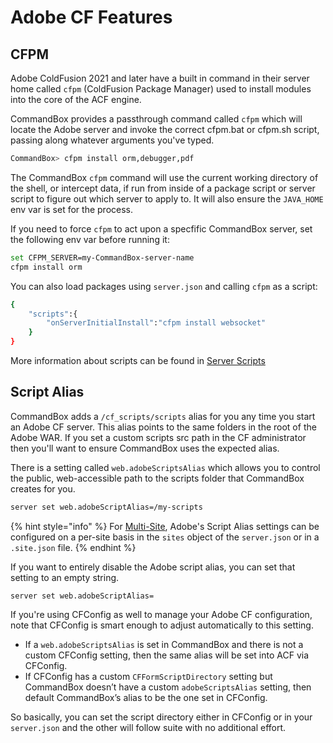 # Adobe CF Features

## CFPM

Adobe ColdFusion 2021 and later have a built in command in their server home called `cfpm` (ColdFusion Package Manager) used to install modules into the core of the ACF engine. &#x20;

CommandBox provides a passthrough command called `cfpm` which will locate the Adobe server and invoke the correct cfpm.bat or cfpm.sh script, passing along whatever arguments you've typed.

```bash
CommandBox> cfpm install orm,debugger,pdf
```

The CommandBox `cfpm` command will use the current working directory of the shell, or intercept data, if run from inside of a package script or server script to figure out which server to apply to.  It will also ensure the `JAVA_HOME` env var is set for the process.

If you need to force `cfpm` to act upon a specfific CommandBox server, set the following env var before running it:

```bash
set CFPM_SERVER=my-CommandBox-server-name
cfpm install orm
```

You can also load packages using `server.json` and calling `cfpm` as a script:

```bash
{
    "scripts":{
        "onServerInitialInstall":"cfpm install websocket"
    }
}
```

More information about scripts can be found in [Server Scripts](../server-scripts.md)


## Script Alias

CommandBox adds a `/cf_scripts/scripts` alias for you any time you start an Adobe CF server.  This alias points to the same folders in the root of the Adobe WAR.  If you set a custom scripts src path in the CF administrator then you'll want to ensure CommandBox uses the expected alias.

There is a setting called `web.adobeScriptsAlias` which allows you to control the public, web-accessible path to the scripts folder that CommandBox creates for you.

```bash
server set web.adobeScriptAlias=/my-scripts
```

{% hint style="info" %}
For [Multi-Site](../multi-site-support/), Adobe's Script Alias settings can be configured on a per-site basis in the `sites` object of the `server.json` or in a `.site.json` file.
{% endhint %}

If you want to entirely disable the Adobe script alias, you can set that setting to an empty string. &#x20;

```
server set web.adobeScriptAlias=
```

If you're using CFConfig as well to manage your Adobe CF configuration, note that CFConfig is smart enough to adjust automatically to this setting.

* If a `web.adobeScriptsAlias` is set in CommandBox and there is not a custom CFConfig setting, then the same alias will be set into ACF via CFConfig.
* If CFConfig has a custom `CFFormScriptDirectory` setting but CommandBox doesn’t have a custom `adobeScriptsAlias` setting, then default CommandBox’s alias to be the one set in CFConfig.

So basically, you can set the script directory either in CFConfig or in your `server.json` and the other will follow suite with no additional effort.
